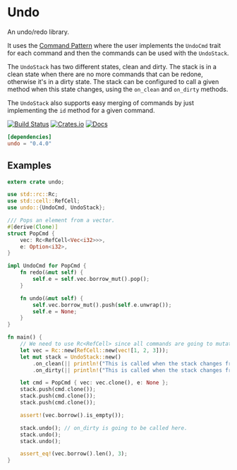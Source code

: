# Undo
An undo/redo library.

It uses the [Command Pattern](https://en.wikipedia.org/wiki/Command_pattern) where the user
implements the `UndoCmd` trait for each command and then the commands can be used with the
`UndoStack`.

The `UndoStack` has two different states, clean and dirty. The stack is in a clean state when
there are no more commands that can be redone, otherwise it's in a dirty state. The stack
can be configured to call a given method when this state changes, using the `on_clean` and
`on_dirty` methods.

The `UndoStack` also supports easy merging of commands by just implementing the `id` method
for a given command.

[![Build Status](https://travis-ci.org/evenorog/undo.svg?branch=master)](https://travis-ci.org/evenorog/undo)
[![Crates.io](https://img.shields.io/crates/v/undo.svg)](https://crates.io/crates/undo)
[![Docs](https://docs.rs/undo/badge.svg)](https://docs.rs/undo)

```toml
[dependencies]
undo = "0.4.0"
```

## Examples
```rust
extern crate undo;

use std::rc::Rc;
use std::cell::RefCell;
use undo::{UndoCmd, UndoStack};

/// Pops an element from a vector.
#[derive(Clone)]
struct PopCmd {
    vec: Rc<RefCell<Vec<i32>>>,
    e: Option<i32>,
}

impl UndoCmd for PopCmd {
    fn redo(&mut self) {
        self.e = self.vec.borrow_mut().pop();
    }

    fn undo(&mut self) {
        self.vec.borrow_mut().push(self.e.unwrap());
        self.e = None;
    }
}

fn main() {
    // We need to use Rc<RefCell> since all commands are going to mutate the vec.
    let vec = Rc::new(RefCell::new(vec![1, 2, 3]));
    let mut stack = UndoStack::new()
        .on_clean(|| println!("This is called when the stack changes from dirty to clean!"))
        .on_dirty(|| println!("This is called when the stack changes from clean to dirty!"));

    let cmd = PopCmd { vec: vec.clone(), e: None };
    stack.push(cmd.clone());
    stack.push(cmd.clone());
    stack.push(cmd.clone());

    assert!(vec.borrow().is_empty());

    stack.undo(); // on_dirty is going to be called here.
    stack.undo();
    stack.undo();

    assert_eq!(vec.borrow().len(), 3);
}
```
